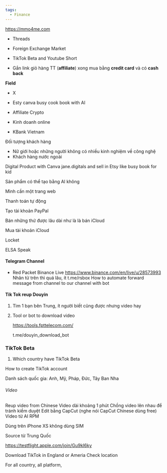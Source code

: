 ```yaml
---
tags:
  - Finance
---
```

https://mmo4me.com

- Threads
- Foreign Exchange Market
- TikTok Beta and Youtube Short

- Gắn link giỏ hàng TT (**affiliate**) xong mua bằng **credit card** và có **cash back**

**Field**

- X
- Esty canva busy cook book with AI

- Affiliate Crypto
    
- Kinh doanh online
    
- KBank Vietnam
    

Đối tượng khách hàng

- Nữ giới hoặc những người không có nhiều kinh nghiệm về công nghệ
- Khách hàng nước ngoài
    

Digital Product with Canva jane.digitals and sell in Etsy like busy book for kid

Sản phẩm có thể tạo bằng AI không

Mình cần một trang web

Thanh toán tự động

Tạo tài khoản PayPal

Bán những thứ được lâu dài như là là bán iCloud

Mua tài khoản iCloud

Locket

ELSA Speak

#### Telegram Channel

- Red Packet
    Binance Live
    https://www.binance.com/en/live/u/28573993
    Nhân từ trên thì quá lâu, ít
    t.me/rsbox
    How to automate forward message from channel to our channel with bot

#### Tik Tok reup Douyin

1. Tìm 1 bạn bên Trung, ít người biết cũng được nhưng video hay
    
2. Tool or bot to download video
    
    https://tools.fpttelecom.com/
    
    t.me/douyin_download_bot

### TikTok Beta

1. Which country have TikTok Beta

How to create TikTok account

Danh sách quốc gia: Anh, Mỹ, Pháp, Đức, Tây Ban Nha

###### Video

Reup video from Chinese
Video dài khoảng 1 phút
Chồng video lên nhau để tránh kiểm duyệt
Edit bằng CapCut (nghe nói CapCut Chinese dùng free)
Video từ AI
RPM

Dùng trên iPhone XS không dùng SIM

Source từ Trung Quốc

https://testflight.apple.com/join/Gu9kI6ky

Download TikTok in England or Ameria
Check location

For all country, all platform,